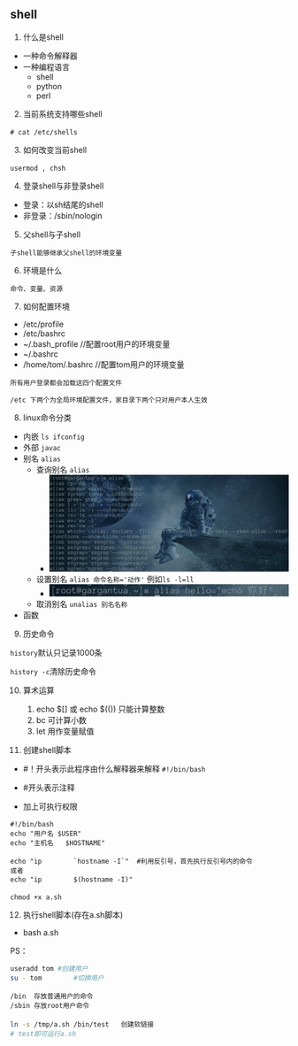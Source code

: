 ## shell

1. 什么是shell

- 一种命令解释器
- 一种编程语言
  - shell
  - python
  - perl



2. 当前系统支持哪些shell

`# cat /etc/shells`



3. 如何改变当前shell

`usermod , chsh`



4. 登录shell与非登录shell

- 登录：以sh结尾的shell
- 非登录：/sbin/nologin



5. 父shell与子shell

`子shell能够继承父shell的环境变量`



6. 环境是什么

`命令、变量、资源`



7. 如何配置环境

- /etc/profile
- /etc/bashrc
- ~/.bash_profile     //配置root用户的环境变量
- ~/.bashrc          
- /home/tom/.bashrc   //配置tom用户的环境变量

`所有用户登录都会加载这四个配置文件`

`/etc 下两个为全局环境配置文件，家目录下两个只对用户本人生效`



8. linux命令分类

- 内嵌   `ls ifconfig`
- 外部   `javac`
- 别名   `alias`
  - 查询别名	`alias`
    - ![image-20210915110503412](image-20210915110503412.png)
  - 设置别名    `alias 命令名称='动作'`  例如`ls -l=ll`
    - ![image-20210915110620255](image-20210915110620255.png)
  - 取消别名    `unalias 别名名称`
- 函数



9. 历史命令

`history`默认只记录1000条

`history -c`清除历史命令



10. 算术运算
    1. echo $[] 或 echo $(()) 只能计算整数
    2. bc                                  可计算小数
    3. let                                  用作变量赋值



11. 创建shell脚本

- #！开头表示此程序由什么解释器来解释     `#!/bin/bash`

- #开头表示注释
- 加上可执行权限

```shell
#!/bin/bash
echo "用户名 $USER"
echo "主机名	$HOSTNAME"

echo "ip		`hostname -I`"	#利用反引号，首先执行反引号内的命令
或者
echo "ip		$(hostname -I)"

chmod +x a.sh 
```



12. 执行shell脚本(存在a.sh脚本)

- bash a.sh











PS：

```bash
useradd tom	#创建用户
su - tom		#切换用户

/bin  存放普通用户的命令
/sbin 存放root用户命令

ln -s /tmp/a.sh /bin/test	创建软链接
# test即可运行a.sh
```

